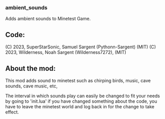 ### ambient_sounds
Adds ambient sounds to Minetest Game.
## Code:
 (C) 2023, SuperStarSonic, Samuel Sargent (Pythonn-Sargent) (MIT)
 (C) 2023, Wilderness, Noah Sargent (Wilderness7272), (MIT)
 
About the mod:
------------------------------
This mod adds sound to minetest
such as chirping birds,
music, cave sounds, cave music,
etc,

The interval in which sounds play can
easily be changed to fit your needs by
going to 'init.lua' if you have changed
something about the code, you have to leave
the minetest world and log back in for
the change to take effect.
